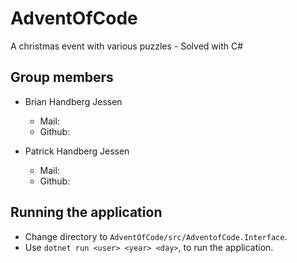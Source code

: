 # AdventOfCode
A christmas event with various puzzles - Solved with C# 

## Group members
- Brian Handberg Jessen
  - Mail:  
  - Github: 
  
- Patrick Handberg Jessen
  - Mail:
  - Github: 

## Running the application
- Change directory to `AdventOfCode/src/AdventofCode.Interface`.  
- Use `dotnet run <user> <year> <day>`, to run the application.